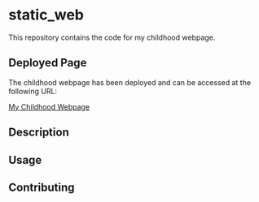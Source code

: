 # static_web

This repository contains the code for my childhood webpage.

## Deployed Page

The childhood webpage has been deployed and can be accessed at the following URL:

[My Childhood Webpage](https://demayne.github.io/static_web/childhood.html)

<!-- Add any additional information about the deployment if needed -->

## Description

<!-- Add a brief description of the project -->

## Usage

<!-- Add instructions on how to use the project, if applicable -->

## Contributing

<!-- Add instructions on how others can contribute to the project, if applicable -->

